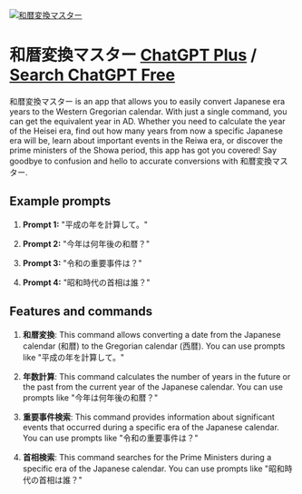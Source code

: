 
[![和暦変換マスター](https://files.oaiusercontent.com/file-66eOz0esv20cYYEyamU4j9Mf?se=2123-10-19T03%3A08%3A04Z&sp=r&sv=2021-08-06&sr=b&rscc=max-age%3D31536000%2C%20immutable&rscd=attachment%3B%20filename%3Dbe8a7a13-6c94-4a35-8f6f-fcf73b406294.png&sig=I%2B2//kY6pwns5oL00DVv77waUqapqxCbRs%2BtqYVfGtg%3D)](https://chat.openai.com/g/g-EnE5vUC1O-he-li-bian-huan-masuta)

# 和暦変換マスター [ChatGPT Plus](https://chat.openai.com/g/g-EnE5vUC1O-he-li-bian-huan-masuta) / [Search ChatGPT Free](https://gptcall.net/index.html#/?search=%E5%92%8C%E6%9A%A6%E5%A4%89%E6%8F%9B%E3%83%9E%E3%82%B9%E3%82%BF%E3%83%BC)

和暦変換マスター is an app that allows you to easily convert Japanese era years to the Western Gregorian calendar. With just a single command, you can get the equivalent year in AD. Whether you need to calculate the year of the Heisei era, find out how many years from now a specific Japanese era will be, learn about important events in the Reiwa era, or discover the prime ministers of the Showa period, this app has got you covered! Say goodbye to confusion and hello to accurate conversions with 和暦変換マスター.

## Example prompts

1. **Prompt 1:** "平成の年を計算して。"

2. **Prompt 2:** "今年は何年後の和暦？"

3. **Prompt 3:** "令和の重要事件は？"

4. **Prompt 4:** "昭和時代の首相は誰？"


## Features and commands

1. **和暦変換**: This command allows converting a date from the Japanese calendar (和暦) to the Gregorian calendar (西暦). You can use prompts like "平成の年を計算して。"

2. **年数計算**: This command calculates the number of years in the future or the past from the current year of the Japanese calendar. You can use prompts like "今年は何年後の和暦？"

3. **重要事件検索**: This command provides information about significant events that occurred during a specific era of the Japanese calendar. You can use prompts like "令和の重要事件は？"

4. **首相検索**: This command searches for the Prime Ministers during a specific era of the Japanese calendar. You can use prompts like "昭和時代の首相は誰？"


